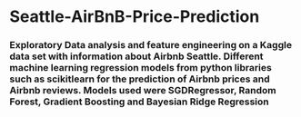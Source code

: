 # Seattle-AirBnB-Price-Prediction
### Exploratory Data analysis and feature engineering on a Kaggle data set with information about Airbnb Seattle. Different machine learning regression models from python libraries such as scikitlearn for the prediction of Airbnb prices and Airbnb reviews. Models used were SGDRegressor, Random Forest, Gradient Boosting and Bayesian Ridge Regression 
